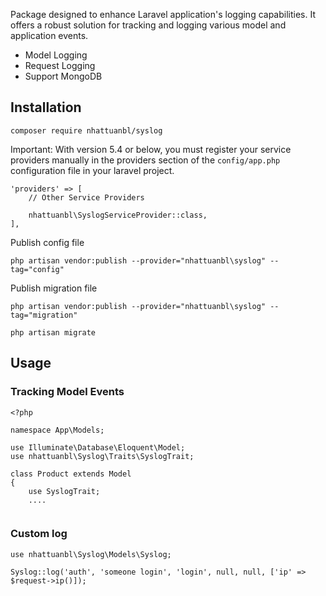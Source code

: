 Package designed to enhance Laravel application's logging capabilities. It offers a robust solution for tracking and logging various model and application events.
 - Model Logging
 - Request Logging
 - Support MongoDB
 
## Installation
```
composer require nhattuanbl/syslog
```
Important: With version 5.4 or below, you must register your service providers manually in the providers section of the `config/app.php` configuration file in your laravel project.

```
'providers' => [
    // Other Service Providers

    nhattuanbl\SyslogServiceProvider::class,
],
```

Publish config file
```
php artisan vendor:publish --provider="nhattuanbl\syslog" --tag="config"
```
Publish migration file
```
php artisan vendor:publish --provider="nhattuanbl\syslog" --tag="migration"
```
```
php artisan migrate
```
## Usage
### Tracking Model Events
```
<?php

namespace App\Models;

use Illuminate\Database\Eloquent\Model;
use nhattuanbl\Syslog\Traits\SyslogTrait;

class Product extends Model
{
    use SyslogTrait;
    ....
    
```
### Custom log
```
use nhattuanbl\Syslog\Models\Syslog;

Syslog::log('auth', 'someone login', 'login', null, null, ['ip' => $request->ip()]);
```
